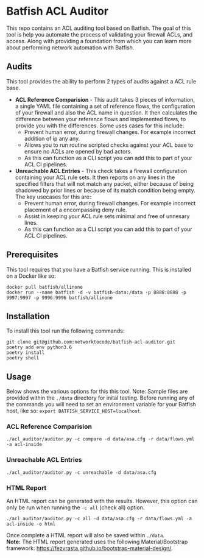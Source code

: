 # Batfish ACL Auditor
This repo contains an ACL auditing tool based on Batfish. The goal of this tool is help you automate the process of validating your firewall ACLs, and access. Along with providing a foundation from which you can learn more about performing network automation with Batfish.

## Audits
This tool provides the ability to perform 2 types of audits against a ACL rule base.

* **ACL Reference Comparision** - This audit takes 3 pieces of information, a single YAML file containing a set of reference flows, the configuration of your firewall and also the ACL name in question. It then calculates the difference between your reference flows and implemented flows, to provide you with the differences. Some uses cases for this include:
  * Prevent human error, during firewall changes. For example incorrect addition of ip any any.
  * Allows you to run routine scripted checks against your ACL base to ensure no ACLs are opened by bad actors.
  * As this can function as a CLI script you can add this to part of your ACL CI pipelines.
* **Unreachable ACL Entries** - This check takes a firewall configuration containing your ACL rule sets. It then reports on any lines in the specified filters that will not match any packet, either because of being shadowed by prior lines or because of its match condition being empty. The key usecases for this are:
  * Prevent human error, during firewall changes. For example incorrect placement of a encompassing deny rule.
  * Assist in keeping your ACL rule sets minimal and free of unnesary lines.
  * As this can function as a CLI script you can add this to part of your ACL CI pipelines.

## Prerequisites
This tool requires that you have a Batfish service running. This is installed on a Docker like so:
```
docker pull batfish/allinone
docker run --name batfish -d -v batfish-data:/data -p 8888:8888 -p 9997:9997 -p 9996:9996 batfish/allinone
```

## Installation
To install this tool run the following commands:
```
git clone git@github.com:networktocode/batfish-acl-auditor.git
poetry add env python3.6
poetry install
poetry shell
```

## Usage
Below shows the various options for this this tool. Note: Sample files are provided within the `./data` directory for inital testing.
Before running any of the commands you will need to set an environment variable for your Batfish host, like so: `export BATFISH_SERVICE_HOST=localhost`.

### ACL Reference Comparision
```
./acl_auditor/auditor.py -c compare -d data/asa.cfg -r data/flows.yml -a acl-inside 
```
### Unreachable ACL Entries
```
./acl_auditor/auditor.py -c unreachable -d data/asa.cfg
```
### HTML Report
An HTML report can be generated with the results. However, this option can only be run when running the `-c all` (check all) option.
```
./acl_auditor/auditor.py -c all -d data/asa.cfg -r data/flows.yml -a acl-inside -o html
```
Once complete a HTML report will also be saved within `./data`.<br>
**Note:** The HTML report generated uses the following Material/Bootstrap framework: https://fezvrasta.github.io/bootstrap-material-design/.